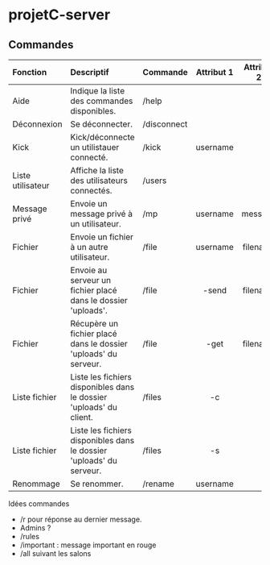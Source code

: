 # projetC-server


## Commandes
| Fonction          | Descriptif                                                           | Commande    | Attribut 1 | Attribut 2 |
|:------------------|:---------------------------------------------------------------------|:------------|:----------:|:----------:|
| Aide              | Indique la liste des commandes disponibles.                          | /help       |            |            |
| Déconnexion       | Se déconnecter.                                                      | /disconnect |            |            |
| Kick              | Kick/déconnecte un utilistauer connecté.                             | /kick       |  username  |            |
| Liste utilisateur | Affiche la liste des utilisateurs connectés.                         | /users      |            |            |
| Message privé     | Envoie un message privé à un utilisateur.                            | /mp         |  username  |  message   |
| Fichier           | Envoie un fichier à un autre utilisateur.                            | /file       |  username  |  filename  |
| Fichier           | Envoie au serveur un fichier placé dans le dossier 'uploads'.        | /file       |   -send    |  filename  |
| Fichier           | Récupère un fichier placé dans le dossier 'uploads' du serveur.      | /file       |    -get    |  filename  |
| Liste fichier     | Liste les fichiers disponibles dans le dossier 'uploads' du client.  | /files      |     -c     |            |
| Liste fichier     | Liste les fichiers disponibles dans le dossier 'uploads' du serveur. | /files      |     -s     |            |
| Renommage         | Se renommer.                                                         | /rename     |  username  |            |


Idées commandes
- /r pour réponse au dernier message. 
- Admins ? 
- /rules
- /important : message important en rouge
- /all suivant les salons
